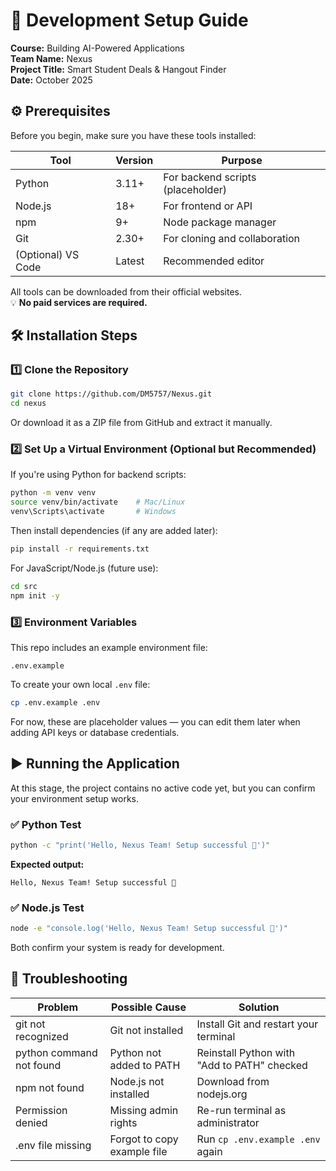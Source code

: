# 🧩 Development Setup Guide

**Course:** Building AI-Powered Applications  
**Team Name:** Nexus  
**Project Title:** Smart Student Deals & Hangout Finder  
**Date:** October 2025

## ⚙️ Prerequisites

Before you begin, make sure you have these tools installed:

| Tool | Version | Purpose |
|------|---------|---------|
| Python | 3.11+ | For backend scripts (placeholder) |
| Node.js | 18+ | For frontend or API |
| npm | 9+ | Node package manager |
| Git | 2.30+ | For cloning and collaboration |
| (Optional) VS Code | Latest | Recommended editor |

All tools can be downloaded from their official websites.  
💡 **No paid services are required.**

## 🛠️ Installation Steps

### 1️⃣ Clone the Repository

```bash
git clone https://github.com/DM5757/Nexus.git
cd nexus
```

Or download it as a ZIP file from GitHub and extract it manually.

### 2️⃣ Set Up a Virtual Environment (Optional but Recommended)

If you're using Python for backend scripts:

```bash
python -m venv venv
source venv/bin/activate    # Mac/Linux
venv\Scripts\activate       # Windows
```

Then install dependencies (if any are added later):

```bash
pip install -r requirements.txt
```

For JavaScript/Node.js (future use):

```bash
cd src
npm init -y
```

### 3️⃣ Environment Variables

This repo includes an example environment file:

```
.env.example
```

To create your own local `.env` file:

```bash
cp .env.example .env
```

For now, these are placeholder values — you can edit them later when adding API keys or database credentials.

## ▶️ Running the Application

At this stage, the project contains no active code yet, but you can confirm your environment setup works.

### ✅ Python Test

```bash
python -c "print('Hello, Nexus Team! Setup successful 🚀')"
```

**Expected output:**
```
Hello, Nexus Team! Setup successful 🚀
```

### ✅ Node.js Test

```bash
node -e "console.log('Hello, Nexus Team! Setup successful 🚀')"
```

Both confirm your system is ready for development.

## 🧰 Troubleshooting

| Problem | Possible Cause | Solution |
|---------|----------------|----------|
| git not recognized | Git not installed | Install Git and restart your terminal |
| python command not found | Python not added to PATH | Reinstall Python with "Add to PATH" checked |
| npm not found | Node.js not installed | Download from nodejs.org |
| Permission denied | Missing admin rights | Re-run terminal as administrator |
| .env file missing | Forgot to copy example file | Run `cp .env.example .env` again |